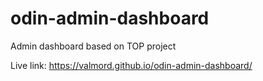 # odin-admin-dashboard
Admin dashboard based on TOP project

Live link: https://valmord.github.io/odin-admin-dashboard/